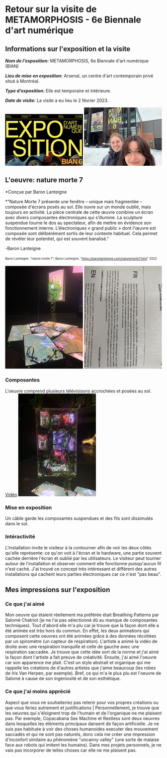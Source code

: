# Retour sur la visite de METAMORPHOSIS - 6e Biennale d'art numérique
## Informations sur l'exposition et la visite
***Nom de l'exposition:*** METAMORPHOSIS, 6e Biennale d'art numérique (BIAN)

***Lieu de mise en exposition:*** Arsenal, un centre d'art contemporain privé situé à Montréal. 

***Type d'exposition:*** Elle est temporaire et intérieure.

***Date de visite:*** La visite a eu lieu le 2 février 2023.

<img src="images_bian/affiche_bian.png" width=250px heigth=250px /> 
<img src="images_bian/devant_bian.jpg" width=250px heigth=250px />


## L'oeuvre: nature morte 7
*Conçue par Baron Lanteigne

*"Nature Morte 7 présente une fenêtre – unique mais fragmentée – composée d'écrans posés au sol. Elle ouvre sur un monde oublié, mais toujours en activité. La pièce centrale de cette œuvre combine un écran avec divers composantes électroniques qui s’illumine. La sculpture suspendue tourne le dos au spectateur, afin de mettre en évidence son fonctionnement interne. L’électroniques « grand public » dont l'œuvre est composée sont délibérément sortis de leur contexte habituel. Cela permet de révéler leur potentiel, qui est souvent banalisé."

-Baron Lanteigne

<sup><sub> Baron Lanteigne. "nature morte 7", Baron Lanteigne, "https://baronlanteigne.com/naturemorte7.html" 2022 </sub></sup>

<img src="images_bian/oeuvre_bian.JPG" width=250px heigth=250px />
<img src="images_bian/cartel_bian.JPG" width=250px heigth=250px />

### Composantes

L'oeuvre comprend plusieurs télévisisons accrochées et posées au sol.
[Vidéo](https://youtube.com/shorts/MamwvAp319Q?feature=share)
<img src="images_bian/boite_bian.jpg" width=250px heigth=250px />

### Mise en exposition

Un câble garde les composantes suspendues et des fils sont dissimulés dans le sol.

### Intéractivité

L'installation invite le visiteur à la contourner afin de voir les deux côtés qu'elle représente: ce qu'on voit à l'écran et le hardware, une partie souvent cachée derrière l'écran et oublié par les utilisateurs. Le visiteur peut tourner autour de l'installation et observer comment elle fonctionne puisqu'aucun fil n'est caché. J'ai trouvé ce concept très intéressant et différent des autres installations qui cachent leurs parties électroniques car ce n'est "pas beau".

## Mes impressions sur l'exposition

### Ce que j'ai aimé

Mon oeuvre qui étaient réellement ma préférée était Breathing Patterns par Salomé Chatriot (je ne l'ai pas sélectionné dû au manque de composantes techniques). Tout d'abord elle m'a plu car je trouve que la façon dont elle a été animée est très hors du commun. En effet, les deux animations qui composent cette oeuvres ont été animées grâce à des données récoltées par un spiromètre (un capteur de respiration). L'artiste a animé la vidéo de droite avec une respiration tranquille et celle de gauche avec une respiration saccadée. Je trouve que cette idée sort de la norme et j'ai aimé la façon dont l'artiste a fait preuve de créativité. Ensuite, j'ai aimé l'oeuvre car son apparence me plait. C'est un style abstrait et organique qui me rappelle les créations de d'autres artistes que j'aime beaucoup (les robes de Iris Van Herpen, par exemple). Bref, ce qui m'a le plus plu est l'oeuvre de Salomé à cause de son ingéniosité et de son esthétique. 

### Ce que j'ai moins apprécié

Aspect que vous ne souhaiteriez pas retenir pour vos propres créations ou que vous feriez autrement et justifications | Personnellement, je trouve que les oeuvres qui s'éloignent trop de l'humain et de l'organique ne me plaisent pas. Par exemple, Copacabana Sex Machine et Restless sont deux oeuvres dans lesquelles les éléments principaux dansent de façon artificielle. Je ne suis pas habituée à voir des choses humanoides executer des mouvement saccadés et qui ne sont pas naturels, donc cela me créer une impression d'inconfort similaire au phénomène "uncanny valley" (une sorte de malaise face aux robots qui imitent les humains). Dans mes projets personnels, je ne vais pas incorporer de telles choses car elle ne me plaisent pas.


